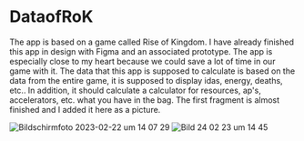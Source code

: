 # DataofRoK


The app is based on a game called Rise of Kingdom. I have already finished this app 
in design with Figma and an associated prototype. The app is especially close 
to my heart because we could save a lot of time in our game with it. 
The data that this app is supposed to calculate is based on the data from the entire game, 
it is supposed to display idas, energy, deaths, etc.. In addition, it should calculate a calculator for resources, 
ap's, accelerators, etc. what you have in the bag.
The first fragment is almost finished and I added it here as a picture.


![Bildschirm­foto 2023-02-22 um 14 07 29](https://user-images.githubusercontent.com/119949984/221109581-2383b2b7-8a13-4518-b922-8e3a67ef5f54.png)
![Bild 24 02 23 um 14 45](https://user-images.githubusercontent.com/119949984/221194002-01bd053e-8aa8-4876-b5db-2951d3b45e11.jpg)
